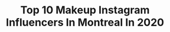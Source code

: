 ---
title: Top 10 Makeup Instagram Influencers In Montreal In 2020
description: >-
  Find top makeup Instagram influencers in Montreal in 2020. Most popular hashtags: #makeup #fashion #mtl #montreal.
platform: Instagram
profiles:
  - username: "libartystudios"
    fullname: >-
      Libarty®
    location: "Canada"
    followers: 33404
    engagement: 238
    commentsToLikes: 0.033038
    avatar: "https://scontent-ams4-1.cdninstagram.com/v/t51.2885-19/s320x320/85118467_575417413037370_8728213649665032192_n.jpg?_nc_ht=scontent-ams4-1.cdninstagram.com&_nc_ohc=iMeTvtteoCgAX9rbFHC&oh=a1012602af8420b38159f8b73591f647&oe=5EB960EA"
    verified: false
    hashtags: "#headshot, #headshots, #love, #coronavirus"
  - username: "beautybyabyy"
    fullname: >-
      B E A U T Y x A B Y .
    location: "Canada"
    followers: 30690
    engagement: 75
    commentsToLikes: 0.217135
    avatar: "https://scontent-lhr8-1.cdninstagram.com/v/t51.2885-19/s320x320/74657585_2017156658387725_4653573769313386496_n.jpg?_nc_ht=scontent-lhr8-1.cdninstagram.com&_nc_ohc=66lekL_lF_YAX9EmRU_&oh=e0eb77e0a5d11bc049348a3f77a913ac&oe=5EBAAB3E"
    verified: false
    hashtags: "#wocmakeup, #hudabeautyobsessions, #abhxalyssaedwards, #hydraliner"
  - username: "pythia.queen"
    fullname: >-
      Christos 🔮 Pythia
    location: "Canada"
    followers: 7762
    engagement: 1064
    commentsToLikes: 0.053251
    avatar: "https://scontent-lhr8-1.cdninstagram.com/v/t51.2885-19/s320x320/83790377_180601113169641_776035306884300800_n.jpg?_nc_ht=scontent-lhr8-1.cdninstagram.com&_nc_ohc=_Eq88ZISDqsAX_jFh9R&oh=a6f6e947657af4651b76950c9e1c282e&oe=5EBACFDC"
    verified: false
    hashtags: "#lgbtq, #pinup, #thewitcher, #babylon"
  - username: "lapetitevengeance"
    fullname: >-
      M a r i k a  D’ A u t e u i l
    location: "Canada"
    followers: 133880
    engagement: 452
    commentsToLikes: 0.018044
    avatar: "https://scontent-amt2-1.cdninstagram.com/v/t51.2885-19/s320x320/56213771_617028112094846_8288098171771420672_n.jpg?_nc_ht=scontent-amt2-1.cdninstagram.com&_nc_ohc=ruRAmynr7HYAX-7JgdS&oh=cf8c42fc08672dd8f2eb1c067eebc06a&oe=5EB1F882"
    verified: false
    hashtags: "#instagramisnotreality, #youregoingtobefine"
  - username: "gabriellecaron_humoriste"
    fullname: >-
      Gabrielle Caron
    location: "Canada"
    followers: 6282
    engagement: 398
    commentsToLikes: 0.029170
    avatar: "https://scontent-lhr8-1.cdninstagram.com/v/t51.2885-19/s320x320/41831972_530987387351284_906589857277542400_n.jpg?_nc_ht=scontent-lhr8-1.cdninstagram.com&_nc_ohc=S7TMjLa1qiQAX_eUlyH&oh=4618d378a12320b7fd2313a9963f4fff&oe=5EBB786C"
    verified: false
    hashtags: "#downtown, #wokeuplikethis, #maman, #maisonsimons"
  - username: "imvelvetbones"
    fullname: >-
      ♥ Velvet Bones ♥
    location: "Canada"
    followers: 13948
    engagement: 749
    commentsToLikes: 0.050670
    avatar: "https://scontent-ams4-1.cdninstagram.com/v/t51.2885-19/s320x320/92028386_389973401885768_5224446116329684992_n.jpg?_nc_ht=scontent-ams4-1.cdninstagram.com&_nc_ohc=P4xgxTGYbn8AX_dljbY&oh=6b6d91ed091d47beb1297e7398bda5bf&oe=5EBA6A0A"
    verified: false
    hashtags: "#rip"
  - username: "miss.sugar.peach"
    fullname: >-
      ♡ A R I E L L E ♡
    location: "Canada"
    followers: 269748
    engagement: 826
    commentsToLikes: 0.006104
    avatar: "https://scontent-ams4-1.cdninstagram.com/v/t51.2885-19/s320x320/82867743_554568695414683_8178705320382562304_n.jpg?_nc_ht=scontent-ams4-1.cdninstagram.com&_nc_ohc=HnpkvDbq2wYAX_hUlnh&oh=5d57b50b6134d794b46a56b72e8445e2&oe=5EB7BF01"
    verified: false
    hashtags: "#loungeunderwear, #femalefamily, #makeupforever, #betterthansex"
  - username: "nenemss__"
    fullname: >-
      ⵉⵏⴻⵙ | إيناس
    location: "Canada"
    followers: 6909
    engagement: 1689
    commentsToLikes: 0.040475
    avatar: "https://scontent-lhr8-1.cdninstagram.com/v/t51.2885-19/s320x320/80055803_1078153105866982_5292708939257872384_n.jpg?_nc_ht=scontent-lhr8-1.cdninstagram.com&_nc_ohc=Eqim1T5Gxp8AX-IhLOB&oh=4a3aea1493faf1b57f1c081c3ec8f141&oe=5EBA9600"
    verified: false
    hashtags: "#tunisie, #curlyhairvideos, #naturalhaircommunity, #curlyhairproducts"
  - username: "pieragnese"
    fullname: >-
      Pier-Anne Bilodeau💋
    location: "Canada"
    followers: 5097
    engagement: 3274
    commentsToLikes: 0.026968
    avatar: "https://instagram.ffsz1-2.fna.fbcdn.net/v/t51.2885-19/s320x320/90506294_567877913839321_9126967995497709568_n.jpg?_nc_ht=instagram.ffsz1-2.fna.fbcdn.net&_nc_ohc=UylRHi7xbdkAX989-Oy&oh=998d17eec9e16c1438230d82f3dd1355&oe=5EA3BD62"
    verified: false
    hashtags: "#doglover, #curve, #curvy, #makeuplover"
  - username: "itsbylka"
    fullname: >-
      D E H I A 🌺
    location: "Canada"
    followers: 137813
    engagement: 479
    commentsToLikes: 0.015693
    avatar: "https://scontent-lht6-1.cdninstagram.com/v/t51.2885-19/s320x320/92215682_263554051489865_4687770470722830336_n.jpg?_nc_ht=scontent-lht6-1.cdninstagram.com&_nc_ohc=jxSB8mSwehcAX9kwiWe&oh=be82110b954d352bdda8006f82ea40cc&oe=5EBB8E9D"
    verified: false
    hashtags: "#yoins, #yoinsstyle, #mtl, #stayhome"
---